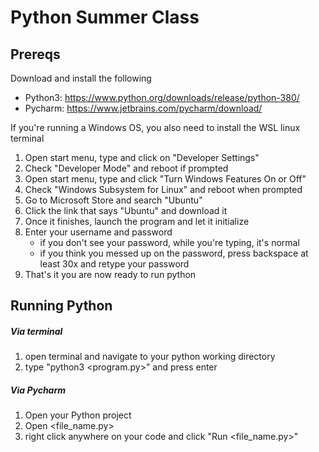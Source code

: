 # Python Summer Class
## Prereqs 
Download and install the following 
- Python3: https://www.python.org/downloads/release/python-380/
- Pycharm: https://www.jetbrains.com/pycharm/download/

If you're running a Windows OS, you also need to install the WSL linux terminal
1. Open start menu, type and click on "Developer Settings"
2. Check "Developer Mode" and reboot if prompted
3. Open start menu, type and click "Turn Windows Features On or Off"
4. Check "Windows Subsystem for Linux" and reboot when prompted
5. Go to Microsoft Store and search "Ubuntu"
6. Click the link that says "Ubuntu" and download it
7. Once it finishes, launch the program and let it initialize
8. Enter your username and password
    - if you don't see your password, while you're typing, it's normal
    - if you think you messed up on the password, press backspace at least 30x and retype your password
9. That's it you are now ready to run python

## Running Python
##### Via terminal
1. open terminal and navigate to your python working directory
2. type "python3 <program.py>" and press enter

##### Via Pycharm
1. Open your Python project
2. Open <file_name.py>
3. right click anywhere on your code and click "Run <file_name.py>"
